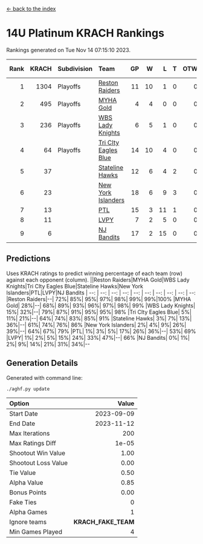 [<- back to the index](readme.md)
# 14U Platinum KRACH Rankings
Rankings generated on Tue Nov 14 07:15:10 2023.

Rank|KRACH|Subdivision|Team|GP|W|L|T|OTW|OTL|SoS|Exp Wins|Win Diff
---:|---:|:---|:---|---:|---:|---:|---:|---:|---:|---:|---:|---:
1|1304|Playoffs|[Reston Raiders](https://gamesheetstats.com/seasons/3663/teams/140829/schedule)|11|10|1|0|0|0|653|10.8|-0.0
2|495|Playoffs|[MYHA Gold](https://gamesheetstats.com/seasons/3663/teams/140824/schedule)|4|4|0|0|0|0|15|4.9|0.0
3|236|Playoffs|[WBS Lady Knights](https://gamesheetstats.com/seasons/3663/teams/140825/schedule)|6|5|1|0|0|0|197|5.8|-0.0
4|64|Playoffs|[Tri CIty Eagles Blue](https://gamesheetstats.com/seasons/3663/teams/140831/schedule)|14|10|4|0|0|0|127|10.9|0.0
5|37||[Stateline Hawks](https://gamesheetstats.com/seasons/3663/teams/140830/schedule)|12|6|4|2|0|0|154|7.9|0.0
6|23||[New York Islanders](https://gamesheetstats.com/seasons/3663/teams/140832/schedule)|18|6|9|3|0|0|141|8.4|0.0
7|13||[PTL](https://gamesheetstats.com/seasons/3663/teams/140827/schedule)|15|3|11|1|0|0|364|4.4|0.0
8|11||[LVPY](https://gamesheetstats.com/seasons/3663/teams/140820/schedule)|7|2|5|0|0|0|184|2.9|0.0
9|6||[NJ Bandits](https://gamesheetstats.com/seasons/3663/teams/140828/schedule)|17|2|15|0|0|0|177|2.9|0.0

## Predictions
Uses KRACH ratings to predict winning percentage of each team (row) against each opponent (column).
||Reston Raiders|MYHA Gold|WBS Lady Knights|Tri CIty Eagles Blue|Stateline Hawks|New York Islanders|PTL|LVPY|NJ Bandits
| --: | --: | --: | --: | --: | --: | --: | --: | --: | --: 
|Reston Raiders|--| 72%| 85%| 95%| 97%| 98%| 99%| 99%|100%
|MYHA Gold| 28%|--| 68%| 89%| 93%| 96%| 97%| 98%| 99%
|WBS Lady Knights| 15%| 32%|--| 79%| 87%| 91%| 95%| 95%| 98%
|Tri CIty Eagles Blue|  5%| 11%| 21%|--| 64%| 74%| 83%| 85%| 91%
|Stateline Hawks|  3%|  7%| 13%| 36%|--| 61%| 74%| 76%| 86%
|New York Islanders|  2%|  4%|  9%| 26%| 39%|--| 64%| 67%| 79%
|PTL|  1%|  3%|  5%| 17%| 26%| 36%|--| 53%| 69%
|LVPY|  1%|  2%|  5%| 15%| 24%| 33%| 47%|--| 66%
|NJ Bandits|  0%|  1%|  2%|  9%| 14%| 21%| 31%| 34%|--

## Generation Details

Generated with command line:
```
./aghf.py update
```

| Option | Value |
| :----- | ----: |
| Start Date | 2023-09-09 |
| End Date | 2023-11-12 |
| Max Iterations | 200 |
| Max Ratings Diff | 1e-05 |
| Shootout Win Value | 1.00 |
| Shootout Loss Value | 0.00 |
| Tie Value | 0.50 |
| Alpha Value | 0.85 |
| Bonus Points | 0.00 |
| Fake Ties | 0 |
| Alpha Games | 1 |
| Ignore teams | __KRACH_FAKE_TEAM__ |
| Min Games Played | 4 |

